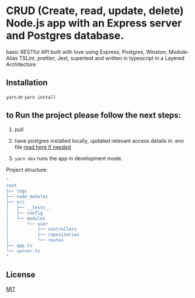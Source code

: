 # CRUD (Create, read, update, delete) Node.js app with an Express server and Postgres database.

basic RESTful API built with love using Express, Postgres, Winston, Module-Alias TSLint, prettier, Jest, supertest and written in typescript in a Layered Architecture.

## Installation

`yarn` or `yarn install`

## to Run the project please follow the next steps:

1. pull

2. have postgres installed locally, updated relevant access details in .env file [read here if needed](https://blog.logrocket.com/setting-up-a-restful-api-with-node-js-and-postgresql-d96d6fc892d8/)
3. `yarn dev` runs the app in development mode.

Project structure:

```bash
"
root
├── logs
├── node_modules
├── src
│   ├── __tests__
│   ├── config
│   └── modules
│       └── user
│           ├── controllers
│           ├── repositories
│           └── routes
├── app.ts
└── server.ts
"
```

## License

[MIT](LICENSE)
